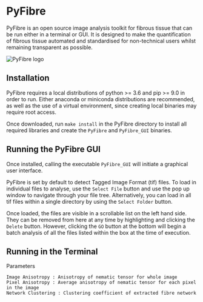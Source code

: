 # PyFibre

PyFibre is an open source image analysis toolkit for fibrous tissue that can be run either in a terminal or GUI. It is designed to make the quantification of fibrous tissue automated and standardised for non-technical users whilst remaining transparent as possible.
 
![PyFibre logo](src/icon.ico)


Installation
------

PyFibre requires a local distributions of python >= 3.6 and pip >= 9.0 in order to run. Either anaconda or miniconda distributions are recommended, as well as the use of a virtual environment, since creating local binaries may require root access.

Once downloaded, run `make install` in the PyFibre directory to install all required libraries and create the `PyFibre` and `PyFibre_GUI` binaries.

Running the PyFibre GUI
----

Once installed, calling the executable `PyFibre_GUI` will initiate a graphical user interface.

PyFibre is set by default to detect Tagged Image Format (tif) files. To load in individual files to analyse, use the `Select File` button and use the pop up window to navigate through your file tree. Alternatively, you can load in all tif files within a single directory by using the `Select Folder` button.

Once loaded, the files are visible in a scrollable list on the left hand side. They can be removed from here at any time by highlighting and clicking the `Delete` button. However, clicking the `GO` button at the bottom will begin a batch analysis of all the files listed within the box at the time of execution.


Running in the Terminal
----



Parameters

	Image Anisotropy : Anisotropy of nematic tensor for whole image
	Pixel Anisotropy : Average anisotropy of nematic tensor for each pixel in the image
	Network Clustering : Clustering coefficient of extracted fibre network
